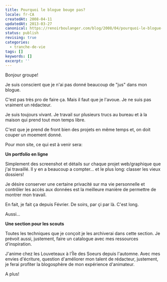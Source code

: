 ```yaml
---
title: Pourquoi le blogue bouge pas?
locale: fr-CA
createdAt: 2008-04-11
updatedAt: 2013-03-27
canonical: https://renoirboulanger.com/blog/2008/04/pourquoi-le-blogue-bouge-pas/
status: publish
revising: true
categories:
  - tranche-de-vie
tags: []
keywords: []
excerpt: ''
---
```


Bonjour groupe!

Je suis conscient que je n'ai pas donné beaucoup de "jus" dans mon blogue.

C'est pas très pro de faire ça. Mais il faut que je l'avoue. Je ne suis pas
vraiment un rédacteur.

Je suis toujours vivant. Je travail sur plusieurs trucs au bureau et à la maison
qui prend tout mon temps libre.

C'est que je prend de front bien des projets en même temps et, on doit couper un
moement donné.

Pour mon site, ce qui est à venir sera:

**Un portfolio en ligne**

Simplement des screenshot et détails sur chaque projet web/graphique que j'ai
travaillé. Il y en a beaucoup a compter... et le plus long: classer les vieux
dossiers!

Je désire conserver une certaine privacité sur ma vie personnelle et contrôler
les accès aux données est la meilleure manière de permettre de montrer mon
travail.

En fait, je fait ça depuis Février. De soirs, par çi par là. C'est long.

Aussi...

**Une section pour les scouts**

Toutes les techniques que je conçoit je les archiverai dans cette section. Je
prévoit aussi, justement, faire un catalogue avec mes ressources d'inspiration.

J'anime chez les Louveteaux à l'Île des Soeurs depuis l'automne. Avec mes envies
d'écriture, question d'améliorer mon talent de rédacteur, justement, je ferai
profiter la blogosphère de mon expérience d'animateur.

A plus!
